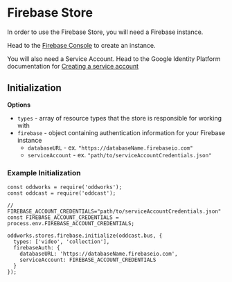 # Firebase Store

In order to use the Firebase Store, you will need a Firebase instance.

Head to the [Firebase Console](https://console.firebase.google.com/) to create an instance.

You will also need a Service Account. Head to the Google Identity Platform documentation for [Creating a service account](https://developers.google.com/identity/protocols/OAuth2ServiceAccount#overview)

## Initialization

**Options**

- `types` - array of resource types that the store is responsible for working with
- `firebase` - object containing authentication information for your Firebase instance
    - `databaseURL` - ex. `"https://databaseName.firebaseio.com"`
    - `serviceAccount` - ex. `"path/to/serviceAccountCredentials.json"`

### Example Initialization

    const oddworks = require('oddworks');
    const oddcast = require('oddcast');

    // FIREBASE_ACCOUNT_CREDENTIALS="path/to/serviceAccountCredentials.json"
    const FIREBASE_ACCOUNT_CREDENTIALS = process.env.FIREBASE_ACCOUNT_CREDENTIALS;

    oddworks.stores.firebase.initialize(oddcast.bus, {
      types: ['video', 'collection'],
      firebaseAuth: {
        databaseURL: 'https://databaseName.firebaseio.com',
        serviceAccount: FIREBASE_ACCOUNT_CREDENTIALS
      }
    });
